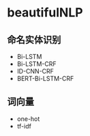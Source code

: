 # beautifulNLP
## 命名实体识别

- Bi-LSTM
- Bi-LSTM-CRF
- ID-CNN-CRF
- BERT-Bi-LSTM-CRF

## 词向量

- one-hot
- tf-idf
